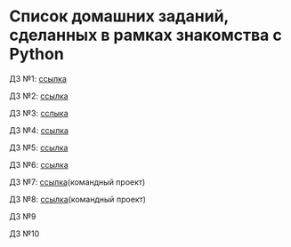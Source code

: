 # Список домашних заданий, сделанных в рамках знакомства с Python
ДЗ №1: [ссылка](https://github.com/AntohaG98/PythonDZ1/tree/main)

ДЗ №2: [ссылка](https://github.com/AntohaG98/PythonDZ2)

ДЗ №3: [сслыка](https://github.com/AntohaG98/PythonDZ3/tree/main)

ДЗ №4: [ссылка](https://github.com/AntohaG98/PyrhonDZ4)

ДЗ №5: [ссылка](https://github.com/AntohaG98/PythonDZ5)

ДЗ №6: [ссылка](https://github.com/AntohaG98/PythonDZ6/tree/main)

ДЗ №7: [ссылка](https://github.com/VikramAdytia/GB_seminar_python_calc)(командный проект)

ДЗ №8: [ссылка](https://github.com/VikramAdytia/GB_seminar_python_PIS)(командный проект)

ДЗ №9

ДЗ №10

